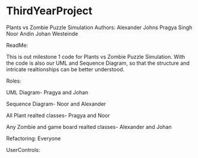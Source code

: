 # ThirdYearProject

Plants vs Zombie Puzzle Simulation 
Authors: 
Alexander Johns 
Pragya Singh 
Noor Andin 
Johan Westeinde

ReadMe: 

This is out milestone 1 code for Plants vs Zombie Puzzle Simulation. With the code is also our UML and Sequence Diagram, so that the structure and intricate realtionships can be better understood. 

Roles: 

UML Diagram- Pragya and Johan 

Sequence Diagram- Noor and Alexander

All Plant realted classes- Pragya and Noor 

Any Zombie and game board realted classes- Alexander and Johan

Refactoring: Everyone

UserControls:
